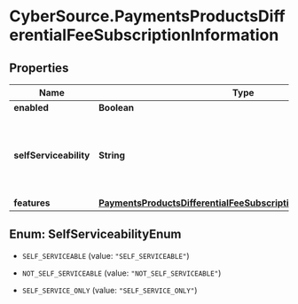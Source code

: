 # CyberSource.PaymentsProductsDifferentialFeeSubscriptionInformation

## Properties
Name | Type | Description | Notes
------------ | ------------- | ------------- | -------------
**enabled** | **Boolean** |  | [optional] 
**selfServiceability** | **String** | Indicates if the organization can enable this product using self service. | [optional] [default to 'NOT_SELF_SERVICEABLE']
**features** | [**PaymentsProductsDifferentialFeeSubscriptionInformationFeatures**](PaymentsProductsDifferentialFeeSubscriptionInformationFeatures.md) |  | [optional] 


<a name="SelfServiceabilityEnum"></a>
## Enum: SelfServiceabilityEnum


* `SELF_SERVICEABLE` (value: `"SELF_SERVICEABLE"`)

* `NOT_SELF_SERVICEABLE` (value: `"NOT_SELF_SERVICEABLE"`)

* `SELF_SERVICE_ONLY` (value: `"SELF_SERVICE_ONLY"`)




